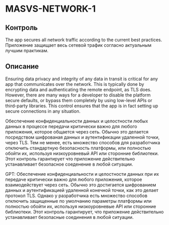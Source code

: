 # MASVS-NETWORK-1

## Контроль

The app secures all network traffic according to the current best practices.
Приложение защищает весь сетевой трафик согласно актуальным лучшим практикам.

## Описание

Ensuring data privacy and integrity of any data in transit is critical for any app that communicates over the network. This is typically done by encrypting data and authenticating the remote endpoint, as TLS does. However, there are many ways for a developer to disable the platform secure defaults, or bypass them completely by using low-level APIs or third-party libraries. This control ensures that the app is in fact setting up secure connections in any situation.

Обеспечение конфиденциальности данных и целостности любых данных в процессе передачи критически важно для любого приложения, которое общается через сеть. Обычно это делается посредством шифрованая данных и аутентификации удаленной точки, через TLS. Тем не менее, есть множество способов для разработчика отключить стандартную безопасность платформы, или полностью обойти их, используя низкоуровневый API или сторонние библиотеки. Этот контроль гарантирует что приложение действительно устанавливает безопасное соеденение в любой ситуации. 

GPT: Обеспечение конфиденциальности и целостности данных при их передаче критически важно для любого приложения, которое взаимодействует через сеть. Обычно это достигается шифрованием данных и аутентификацией удаленной конечной точки, как это делает протокол TLS. Однако у разработчика есть множество способов отключить защищенные по умолчанию параметры платформы или полностью обойти их, используя низкоуровневые API или сторонние библиотеки. Этот контроль гарантирует, что приложение действительно устанавливает безопасные соединения в любой ситуации.
